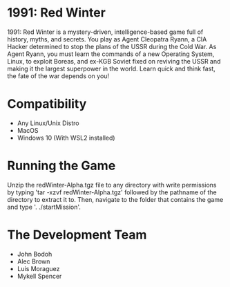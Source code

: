 # 1991: Red Winter

1991: Red Winter is a mystery-driven, intelligence-based game full of history, myths, and secrets. You play as Agent Cleopatra Ryann, a CIA Hacker determined to stop the plans of the USSR during the Cold War. As Agent Ryann, you must learn the commands of a new Operating System, Linux, to exploit Boreas, and ex-KGB Soviet fixed on reviving the USSR and making it the largest superpower in the world. Learn quick and think fast, the fate of the war depends on you!

# Compatibility

- Any Linux/Unix Distro
- MacOS
- Windows 10 (With WSL2 installed)

# Running the Game
Unzip the redWinter-Alpha.tgz file to any directory with write permissions by typing 'tar -xzvf redWinter-Alpha.tgz' followed by the pathname of the directory to extract it to. Then, navigate to the folder that contains the game and type '. ./startMission'.

# The Development Team

- John Bodoh
- Alec Brown
- Luis Moraguez
- Mykell Spencer
